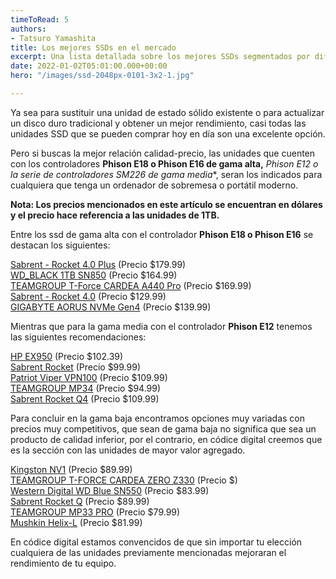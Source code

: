 ```yaml
---
timeToRead: 5
authors:
- Tatsuro Yamashita
title: Los mejores SSDs en el mercado
excerpt: Una lista detallada sobre los mejores SSDs segmentados por diferentes categorias.
date: 2022-01-02T05:01:00.000+00:00
hero: "/images/ssd-2048px-0101-3x2-1.jpg"

---
```

Ya sea para sustituir una unidad de estado sólido existente o para actualizar un disco duro tradicional y obtener un mejor rendimiento, casi todas las unidades SSD que se pueden comprar hoy en día son una excelente opción.

Pero si buscas la mejor relación calidad-precio, las unidades que cuenten con los  controladores **Phison E18 o Phison E16 de gama alta,**  **Phison E12 o la serie de controladores SM226* de gama media**, seran los indicados para cualquiera que tenga un ordenador de sobremesa o portátil moderno.

**Nota: Los precios mencionados en este artículo se encuentran en dólares y el precio hace referencia a las unidades de 1TB.**

Entre los ssd de gama alta con el controlador **Phison E18 o Phison E16** se destacan los siguientes:

[Sabrent - Rocket 4.0 Plus](https://amzn.to/3zidYnh)  (Precio $179.99)  
[WD_BLACK 1TB SN850](https://amzn.to/3pMcKNS)  (Precio $164.99)  
[TEAMGROUP T-Force CARDEA A440 Pro](https://amzn.to/3FP4WAy) (Precio $169.99)  
[Sabrent - Rocket 4.0](https://amzn.to/32RKznF) (Precio $129.99)  
[GIGABYTE AORUS NVMe Gen4](https://amzn.to/3FVKnCI)  (Precio $139.99)  

Mientras que para la gama media con el controlador **Phison E12** tenemos las siguientes recomendaciones:

[HP EX950](https://amzn.to/3sP5p1Q) (Precio $102.39)  
[Sabrent Rocket](https://amzn.to/3ENCUEh) (Precio $99.99)  
[Patriot Viper VPN100](https://amzn.to/3qKy9WS) (Precio $109.99)  
[TEAMGROUP MP34](https://amzn.to/3JCK81y) (Precio $94.99)  
[Sabrent Rocket Q4](https://amzn.to/3sRmAjn) (Precio $109.99)  

Para concluir en la gama baja encontramos opciones muy variadas con precios muy competitivos, que sean de gama baja no significa que sea un producto de calidad inferior, por el contrario, en códice digital creemos que es la sección con las unidades de mayor valor agregado.

[Kingston NV1](https://amzn.to/3eIdWeG) (Precio $89.99)  
[TEAMGROUP T-FORCE CARDEA ZERO Z330](https://amzn.to/3EN9ohO) (Precio $)  
[Western Digital WD Blue SN550](https://amzn.to/3pLhPG6) (Precio $83.99)  
[Sabrent Rocket Q](https://amzn.to/31mzUB8) (Precio $89.99)  
[TEAMGROUP MP33 PRO](https://amzn.to/3pOVFmE) (Precio $79.99)  
[Mushkin Helix-L](https://amzn.to/3Hz0o1L) (Precio $81.99)  


En códice digital estamos convencidos de que sin importar tu elección cualquiera de las unidades previamente mencionadas mejoraran el rendimiento de tu equipo.